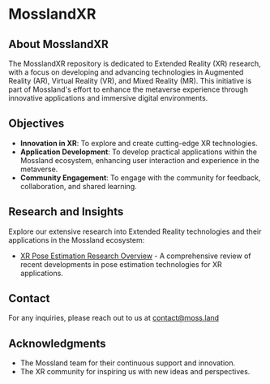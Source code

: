 # MosslandXR

## About MosslandXR

The MosslandXR repository is dedicated to Extended Reality (XR) research, with a focus on developing and advancing technologies in Augmented Reality (AR), Virtual Reality (VR), and Mixed Reality (MR). This initiative is part of Mossland's effort to enhance the metaverse experience through innovative applications and immersive digital environments.

## Objectives

- **Innovation in XR**: To explore and create cutting-edge XR technologies.
- **Application Development**: To develop practical applications within the Mossland ecosystem, enhancing user interaction and experience in the metaverse.
- **Community Engagement**: To engage with the community for feedback, collaboration, and shared learning.

## Research and Insights

Explore our extensive research into Extended Reality technologies and their applications in the Mossland ecosystem:
- [XR Pose Estimation Research Overview](./XR_Pose_Estimation_Research_Overview.md) - A comprehensive review of recent developments in pose estimation technologies for XR applications.

## Contact

For any inquiries, please reach out to us at [contact@moss.land](mailto:contact@moss.land)

## Acknowledgments

- The Mossland team for their continuous support and innovation.
- The XR community for inspiring us with new ideas and perspectives.
